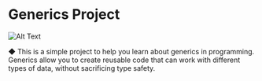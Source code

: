 # Generics Project

![Alt Text](https://i0.wp.com/www.worldofitech.com/wp-content/uploads/2020/12/Java-Generics.png?w=748&ssl=1)

**◆** This is a simple project to help you learn about generics in programming. Generics allow you to create reusable code that can work with different types of data, without sacrificing type safety.
